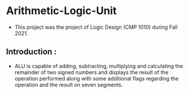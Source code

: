 # Arithmetic-Logic-Unit
- This project was the project of Logic Design (CMP 1010) during Fall 2021.
## Introduction :
- ALU is capable of adding, subtracting, multiplying and calculating the remainder of two signed numbers and displays the result of the operation performed along
with some additional flags regarding the operation and the result on seven segments.
